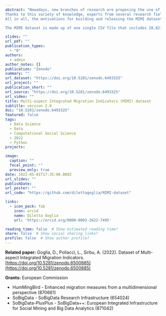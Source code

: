 ```yaml
---
abstract: "Nowadays, new branches of research are proposing the use of non-traditional data sources for the study of migration trends in order to find an original methodology to answer open questions about cross-border human mobility. The Multi-aspect Integrated Migration Indicators (MIMI) dataset is a new dataset to be exploited in migration studies as a concrete example of this new approach. It includes both official data about bidirectional human migration (traditional flow and stock data) with multidisciplinary variables and original indicators, including economic, demographic, cultural and geographic indicators, together with the Facebook Social Connectedness Index (SCI). It is built by gathering, embedding and integrating traditional and novel variables, resulting in this new multidisciplinary dataset that could significantly contribute to nowcast/forecast bilateral migration trends and migration drivers.
Thanks to this variety of knowledge, experts from several research fields (demographers, sociologists, economists) could exploit MIMI to investigate the trends in the various  indicators, and the relationship among them. Moreover, it could be possible to develop complex models based on these data, able to assess human migration by evaluating related interdisciplinary drivers, as well as models able to nowcast and predict traditional migration indicators in accordance with original variables, such as the strength of social connectivity. Here, the SCI could have an important role. It measures the relative probability that two individuals across two countries are friends with each other on Facebook, therefore it could be employed as a proxy of social connections across borders, to be studied as a possible driver of migration.
All in all, the motivations for building and releasing the MIMI dataset lie in the need of new perspectives, methods and analyses that can no longer prescind from taking into account a variety of new factors. The heterogeneous and multidimensional sets of data present in MIMI offer an all-encompassing overview of the characteristics of human migration, enabling a better understanding and an original potential exploration of the relationship between migration and non-traditional sources of data.

The MIMI dataset is made up of one single CSV file that includes 28,821 rows (records/entries) and 876 columns (variables/features/indicators). Each row is identified uniquely by a pairs of countries, built from the joining of the two ISO-3166 alpha-2 codes for the origin and destination country, respectively. The dataset contains as main features the country-to-country bilateral migration flows and stocks, together with multidisciplinary variables measuring cultural, demographic, geographic and economic variables for the two countries, together with the Facebook strength of connectedness of each pair. "

slides: ""
url_pdf: ""
publication_types:
  - "0"
authors:
  - admin
author_notes: []
publication: "Zenodo"
summary: ""
url_dataset: "https://doi.org/10.5281/zenodo.6493325"
url_project: ""
publication_short: ""
url_source: "https://doi.org/10.5281/zenodo.6493325"
url_video: ""
title: Multi-aspect Integrated Migration Indicators (MIMI) dataset
subtitle: version 2.0
doi: "10.5281/zenodo.6493325"
featured: false
tags:
  - Data Science
  - Data
  - Computational Social Science
  - 2022
  - Python
projects:

image:
  caption: ""
  focal_point: ""
  preview_only: true
date: 2022-05-01T17:35:00.000Z
url_slides: ""
publishDate: 
url_poster: ""
url_code: "https://github.com/dilettagoglia/MIMI-dataset"

links:
  - icon_pack: fab
    icon: orcid
    name: Diletta Goglia
    url: 'https://orcid.org/0000-0002-2622-7495'

reading_time: false  # Show estimated reading time?
share: false  # Show social sharing links?
profile: false  # Show author profile?
---
```


**Related paper:** Goglia, D., Pollacci, L., Sirbu, A. (2022). Dataset of Multi-aspect Integrated Migration Indicators. [https://doi.org/10.5281/zenodo.6500885](https://doi.org/10.5281/zenodo.6500885)

**Grants:** European Commission
- HumMingBird - Enhanced migration measures from a multidimensional perspective (870661)
- SoBigData - SoBigData Research Infrastructure (654024)
- SoBigData-PlusPlus - SoBigData++: European Integrated Infrastructure for Social Mining and Big Data Analytics (871042)
